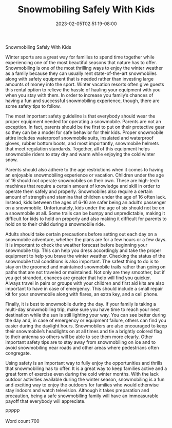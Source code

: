 ﻿---
title: "Snowmobiling Safely With Kids"
date: 2023-02-05T02:51:19-08:00
description: "Snowmobiling TXT Tips for Web Success"
featured_image: "/images/Snowmobiling TXT.jpg"
tags: ["Snowmobiling TXT"]
---

Snowmobiling Safely With Kids

Winter sports are a great way for families to spend time together while experiencing one of the most beautiful seasons that nature has to offer. Snowmobiling is one of the most thrilling ways to enjoy the winter weather as a family because they can usually rent state-of-the-art snowmobiles along with safety equipment that is needed rather than investing large amounts of money into the sport. Winter vacation resorts often give guests this rental option to relieve the hassle of hauling your equipment with you when you stay with them. In order to increase you family’s chances of having a fun and successful snowmobiling experience, though, there are some safety tips to follow. 

The most important safety guideline is that everybody should wear the proper equipment needed for operating a snowmobile. Parents are not an exception. In fact, parents should be the first to put on their protective gear so they can be a model for safe behavior for their kids. Proper snowmobile attire includes waterproof snowmobile suits, insulated and waterproof gloves, rubber bottom boots, and most importantly, snowmobile helmets that meet regulation standards. Together, all of this equipment helps snowmobile riders to stay dry and warm while enjoying the cold winter snow. 

Parents should also adhere to the age restrictions when it comes to having an enjoyable snowmobiling experience or vacation. Children under the age of 16 should not operate snowmobiles on their own. These are high-tech machines that require a certain amount of knowledge and skill in order to operate them safely and properly. Snowmobiles also require a certain amount of strength and stamina that children under the age of 16 often lack. Instead, kids between the ages of 6-16 are safer being an adult’s passenger on a snowmobile. Unfortunately, kids under the age of six should not be on a snowmobile at all. Some trails can be bumpy and unpredictable, making it difficult for kids to hold on properly and also making it difficult for parents to hold on to their child during a snowmobile ride.

Adults should take certain precautions before setting out each day on a snowmobile adventure, whether the plans are for a few hours or a few days. It is important to check the weather forecast before beginning your snowmobile trip. This can help you dress accordingly and take the proper equipment to help you brave the winter weather. Checking the status of the snowmobile trail conditions is also important. The safest thing to do is to stay on the groomed and maintained snowmobile trails rather than going on paths that are not traveled or maintained. Not only are they smoother, but if you get stranded, chances are greater that help will find you quicker. Always travel in pairs or groups with your children and first aid kits are also important to have in case of emergency. This should include a small repair kit for your snowmobile along with flares, an extra key, and a cell phone. 

Finally, it is best to snowmobile during the day. If your family is taking a multi-day snowmobiling trip, make sure you have time to reach your next destination while the sun is still lighting your way. You can see better during the day and, in case of emergency or equipment failure, others can find you easier during the daylight hours. Snowmobilers are also encouraged to keep their snowmobile’s headlights on at all times and tie a brightly colored flag to their antenna so others will be able to see them more clearly.  Other important safety tips are to stay away from snowmobiling on ice and to avoid snowmobiling near roads and other areas where pedestrians often congregate.

Using safety is an important way to fully enjoy the opportunities and thrills that snowmobiling has to offer. It is a great way to keep families active and a great form of exercise even during the cold winter months. With the lack outdoor activities available during the winter season, snowmobiling is a fun and exciting way to enjoy the outdoors for families who would otherwise stay indoors and watch television. Although it takes preparation and precaution, being a safe snowmobiling family will have an immeasurable payoff that everybody will appreciate.

PPPPP

Word count 700

